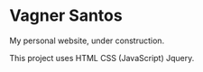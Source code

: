 # Vagner Santos
My personal website, under construction.

This project uses HTML CSS (JavaScript) Jquery.